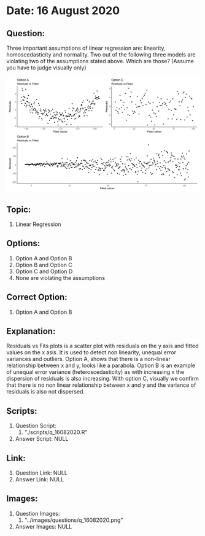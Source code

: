 # Date: 16 August 2020

## Question:
Three important assumptions of linear regression are: linearity, homoscedasticity and normality. Two out of the following three models are violating two of the assumptions stated above. Which are those? (Assume you have to judge visually only)

![](../images/questions/q_16082020.png)

## Topic:
1. Linear Regression

## Options:
1. Option A and Option B
2. Option B and Option C
3. Option C and Option D
4. None are violating the assumptions

## Correct Option:
1. Option A and Option B

## Explanation:
Residuals vs Fits plots is a scatter plot with residuals on the y axis and fitted values on the x asis. It is used to detect non linearity, unequal error variances and outliers. Option A, shows that there is a non-linear relationship between x and y, looks like a parabola. Option B is an example of unequal error variance (heteroscedasticity) as with increasing x the dispersion of residuals is also increasing. With option C, visually we confirm that there is no non linear relationship between x and y and the variance of residuals is also not dispersed.

## Scripts:
1. Question Script:
   1. "./scripts/q_16082020.R"
2. Answer Script: NULL

## Link:
1. Question Link: NULL
2. Answer Link: NULL

## Images:
1. Question Images:
   1. "../images/questions/q_16082020.png"
2. Answer Images: NULL
